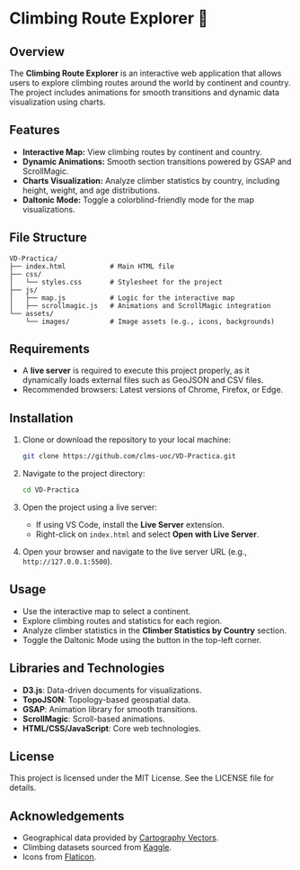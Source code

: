 # Climbing Route Explorer 🗻 	

## Overview
The **Climbing Route Explorer** is an interactive web application that allows users to explore climbing routes around the world by continent and country. The project includes animations for smooth transitions and dynamic data visualization using charts.

## Features
- **Interactive Map:** View climbing routes by continent and country.
- **Dynamic Animations:** Smooth section transitions powered by GSAP and ScrollMagic.
- **Charts Visualization:** Analyze climber statistics by country, including height, weight, and age distributions.
- **Daltonic Mode:** Toggle a colorblind-friendly mode for the map visualizations.

## File Structure
```
VD-Practica/
├── index.html           # Main HTML file
├── css/
│   └── styles.css       # Stylesheet for the project
├── js/
│   ├── map.js           # Logic for the interactive map
│   ├── scrollmagic.js   # Animations and ScrollMagic integration
└── assets/
    └── images/          # Image assets (e.g., icons, backgrounds)
```

## Requirements
- A **live server** is required to execute this project properly, as it dynamically loads external files such as GeoJSON and CSV files.
- Recommended browsers: Latest versions of Chrome, Firefox, or Edge.

## Installation
1. Clone or download the repository to your local machine:
   ```bash
   git clone https://github.com/clms-uoc/VD-Practica.git
   ```

2. Navigate to the project directory:
   ```bash
   cd VD-Practica
   ```

3. Open the project using a live server:
   - If using VS Code, install the **Live Server** extension.
   - Right-click on `index.html` and select **Open with Live Server**.

4. Open your browser and navigate to the live server URL (e.g., `http://127.0.0.1:5500`).

## Usage
- Use the interactive map to select a continent.
- Explore climbing routes and statistics for each region.
- Analyze climber statistics in the **Climber Statistics by Country** section.
- Toggle the Daltonic Mode using the button in the top-left corner.

## Libraries and Technologies
- **D3.js**: Data-driven documents for visualizations.
- **TopoJSON**: Topology-based geospatial data.
- **GSAP**: Animation library for smooth transitions.
- **ScrollMagic**: Scroll-based animations.
- **HTML/CSS/JavaScript**: Core web technologies.

## License
This project is licensed under the MIT License. See the LICENSE file for details.

## Acknowledgements
- Geographical data provided by [Cartography Vectors](https://cartographyvectors.com).
- Climbing datasets sourced from [Kaggle](https://www.kaggle.com).
- Icons from [Flaticon](https://flaticon.com).
# 
